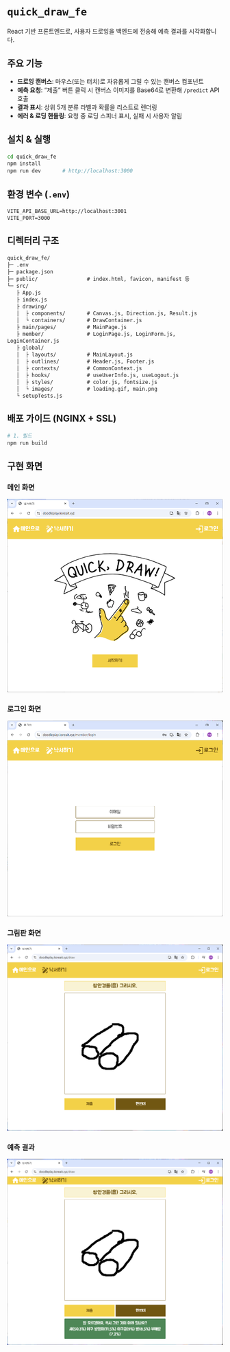 # `quick_draw_fe`
React 기반 프론트엔드로, 사용자 드로잉을 백엔드에 전송해 예측 결과를 시각화합니다.

## 주요 기능
- **드로잉 캔버스**: 마우스(또는 터치)로 자유롭게 그릴 수 있는 캔버스 컴포넌트  
- **예측 요청**: “제출” 버튼 클릭 시 캔버스 이미지를 Base64로 변환해 `/predict` API 호출  
- **결과 표시**: 상위 5개 분류 라벨과 확률을 리스트로 렌더링  
- **에러 & 로딩 핸들링**: 요청 중 로딩 스피너 표시, 실패 시 사용자 알림

## 설치 & 실행

```bash
cd quick_draw_fe
npm install
npm run dev       # http://localhost:3000
````

## 환경 변수 (`.env`)

```env
VITE_API_BASE_URL=http://localhost:3001
VITE_PORT=3000
```

## 디렉터리 구조

```
quick_draw_fe/
├─ .env
├─ package.json
├─ public/                # index.html, favicon, manifest 등
└─ src/
   ├ App.js
   ├ index.js
   ├ drawing/
   │  ├ components/       # Canvas.js, Direction.js, Result.js
   │  └ containers/       # DrawContainer.js
   ├ main/pages/          # MainPage.js
   ├ member/              # LoginPage.js, LoginForm.js, LoginContainer.js
   ├ global/
   │  ├ layouts/          # MainLayout.js
   │  ├ outlines/         # Header.js, Footer.js
   │  ├ contexts/         # CommonContext.js
   │  ├ hooks/            # useUserInfo.js, useLogout.js
   │  ├ styles/           # color.js, fontsize.js
   │  └ images/           # loading.gif, main.png
   └ setupTests.js
```

## 배포 가이드 (NGINX + SSL)

```bash
# 1. 빌드
npm run build
```
<!--
# 2. 정적 파일 배포
sudo cp -r dist/* /var/www/html/

# 3. Nginx 설정(/etc/nginx/sites-available/default)
#    root /var/www/html;
sudo systemctl restart nginx

# 4. SSL 인증서 발급
sudo certbot --nginx -d doodleplay.koreait.xyz
-->

## 구현 화면
### 메인 화면
![main Page](docs/images/1.png)

### 로그인 화면
![Login Page](docs/images/2.png)

### 그림판 화면
![Draw Canvas](docs/images/canvas.png)

### 예측 결과
![Prediction Result](docs/images/result.png)
